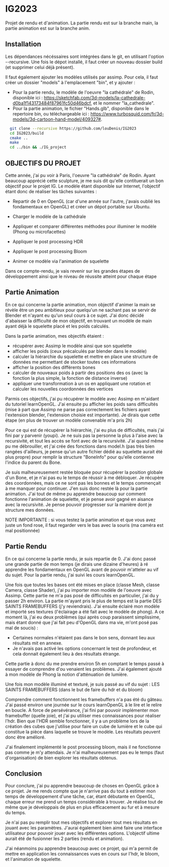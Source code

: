 
# IG2023

Projet de rendu et d'animation. La partie rendu est sur la branche main, la partie animation est sur la branche anim.




## Installation

Les dépendances nécéssaires sont intégrées dans le git, en utilisant l'option --recursive. 
Une fois le dépot installé, il faut créer un nouveau dossier build (et supprimer celui déjà présent).

Il faut également ajouter les modèles utilisés par assimp. Pour cela, il faut créer un dossier "models" à l'emplacement "bin", et y ajouter :
- Pour la partie rendu, le modèle de l'oeuvre "la cathédrale" de Rodin, disponible ici : https://sketchfab.com/3d-models/la-cathedrale-d0ba1f143173484f87961fc50d46bdcf, et le nommer "la_cathedrale".
- Pour la partie animation, le fichier "Hands.glb", disponible dans le repertoire bin, ou téléchargeable ici : https://www.turbosquid.com/fr/3d-models/3d-cartoon-hand-model/409327#.

```bash
  git clone --recursive https://github.com/louDenis/IG2023
  cd IG2023/build
  cmake ..
  make
  cd ../bin && ./IG_project 
```
    
## OBJECTIFS DU PROJET

Cette année, j'ai pu voir à Paris, l'oeuvre "la cathédrale" de Rodin. Ayant beaucoup apprécié cette sculpture, je me suis dit qu'elle contituerait un bon objectif pour le projet IG. Le modèle étant disponible sur Internet, l'objectif étant donc de réaliser les tâches suivantes : 

- Repartir de 0 en OpenGL (car d'une année sur l'autre, j'avais oublié les fondamentaux en OpenGL) et créer un dépot portable sur Ubuntu.

- Charger le modèle de la cathédrale

- Appliquer et comparer différentes méthodes pour illuminer le modèle (Phong ou microfacettes)

- Appliquer le post processing HDR

- Appliquer le post processing Bloom

- Animer ce modèle via l'animation de squelette

Dans ce compte-rendu, je vais revenir sur les grandes étapes de développement ainsi que le niveau de réussite atteint pour chaque étape

## Partie Animation


En ce qui concerne la partie animation, mon objectif d'animer la main se révèle être un peu ambitieux pour quelqu'un ne sachant pas se servir de Blender et n'ayant eu qu'un seul cours à ce sujet. J'ai donc décidé d'abaisser la difficulté de mon objectif, en trouvant un modèle de main ayant déjà le squelette placé et les poids calculés.

Dans la partie animation, mes objectifs étaient :
- récupérer avec Assimp le modèle ainsi que son squelette
- afficher les poids (ceux précalculés par blender dans le modèle)
- calculer la hiérarchie du squelette et mettre en place une structure de données me permettant de stocker toutes ces informations
- afficher la position des différents bones
- calculer de nouveaux poids à partir des positions des os (avec la fonction la plus simple, la fonction de distance inverse)
- appliquer une transformation à un os en appliquant une rotation et calculer les nouvelles coordonnées des vertices

Parmis ces objectifs, j'ai pu récupérer le modèle avec Assimp en m'aidant du tutoriel learnOpenGL. J'ai ensuite pu afficher les poids sans difficultés (mise à part que Assimp ne parse pas correctement les fichiers ayant l'extension blender, l'extension choisie est importante). Je dirais que cette étape (en plus de trouver un modèle convenable m'a pris 2h)

Pour ce qui est de récupérer la hiérarchie, j'ai eu plus de difficultés, mais j'ai fini par y parvenir (youpi). Je ne suis pas la personne la plus à l'aise avec la recursivité, et tout les accès se font avec de la recursivité. J'ai quand même pu me débrouiller, et j'ai crée des fonctions dans model.h (pas très bien rangées d'ailleurs, je pense qu'un autre fichier dédié au squelette aurait été plus propre) pour remplir la structure "BoneInfo" pour qu'elle contienne l'indice du parent du Bone.

Je suis malheureusement restée bloquée pour récupérer la position globale d'un Bone, et je n'ai pas eu le temps de réussir à me débloquer. Je récupère des coordonnées, mais ce ne sont pas les bonnes et le temps commençait à me manquer pour continuer. J'en suis donc restée là pour la partie animation. J'ai tout de même pu apprendre beaucoup sur comment fonctionne l'animation de squelette, et je pense avoir gagné en aisance avec la recursivité. Je pense pouvoir progresser sur la manière dont je structure mes données.

NOTE IMPORTANTE : si vous testez la partie animation et que vous avez juste un fond rose, il faut regarder vers le bas avec la souris (ma caméra est mal positionnée)

## Partie Rendu

En ce qui concerne la partie rendu, je suis repartie de 0. J'ai donc passé une grande partie de mon temps (je dirais une dizaine d'heures) à ré apprendre les fondamentaux en OpenGL avant de pouvoir m'atteler au vif du sujet. Pour la partie rendu, j'ai suivi les cours learnOpenGL.

Une fois que toutes les bases ont été mises en place (classe Mesh, classe Camera, classe Shader), j'ai pu importer mon modèle de l'oeuvre avec Assimp. Cette partie ne m'a pas posé de difficultés en particulier, j'ai du y passer 2h environ. La partie m'ayant pris le plus de temps est la partie DES SAINTS FRAMEBUFFERS (j'y reviendrais). J'ai ensuite éclairé mon modèle et importé ses textures (l'éclairage a été fait avec le modèle de phong). 
A ce moment là, j'ai eu deux problèmes (qui après coup paraissent simplissime, mais étant donné que j'ai fait peu d'OpenGL dans ma vie, m'ont posé pas mal de soucis) :
- Certaines normales n'étaient pas dans le bon sens, donnant lieu aux résultats mit en annexe. 
- Je n'avais pas activé les options concernant le test de profondeur, et cela donnait également lieu à des résultats étrange. 

Cette partie à donc du me prendre environ 5h en comptant le temps passé à essayer de comprendre d'ou venaient les problèmes. J'ai également ajouté à mon modèle de Phong la notion d'atténuation de lumière.

Une fois mon modèle illuminé et texturé, je suis passé au vif du sujet : LES SAINTS FRAMEBUFFERS (dans le but de faire du hdr et du bloom)

Comprendre comment fonctionnent les framebuffers n'a pas été du gâteau. J'ai passé environ une journée sur le cours learnOpenGL à le lire et le relire en boucle. A force de persévérance, j'ai fini par pouvoir implémenter mon framebuffer (quelle joie), et j'ai pu utiliser mes connaissances pour réaliser l'hdr. Bien que l'HDR semble fonctionner, il y a un problème lors de la création des cubes que j'utilise pour faire un cube de lumière et le cube qui constitue la pièce dans laquelle se trouve le modèle. Les résultats peuvent donc être amélioré.

J'ai finalement implémenté le post processing bloom, mais il ne fonctionne pas comme je m'y attendais. Je n'ai malheureusement pas eu le temps (faut d'organisation) de bien explorer les résultats obtenus.


## Conclusion

Pour conclure, j'ai pu apprendre beaucoup de choses en OpenGL grâce à ce projet. Je me rends compte que je n'arrive pas du tout à estimer mon temps de développement d'une tâche, car, étant débutante en OpenGL, chaque erreur me prend un temps considérable à trouver. Je réalise tout de même que je développais de plus en plus efficacement au fur et à mesure du temps. 

Je n'ai pas pu remplir tout mes objectifs et explorer tout mes résultats en jouant avec les paramètres. J'aurai également bien aimé faire une interface utilisateur pour pouvoir jouer avec les différentes options. L'objectif ultime aurait été de fusionner les 2 parties (rendu et animation).

J'ai néanmoins pu apprendre beaucoup avec ce projet, qui m'a permit de mettre en application les connaissances vues en cours sur l'hdr, le bloom, et l'animation de squelette.